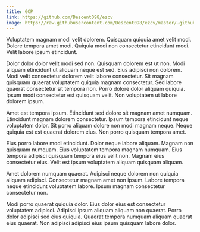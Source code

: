 ```yaml
---
title: GCP
link: https://github.com/Descent098/ezcv
image: https://raw.githubusercontent.com/Descent098/ezcv/master/.github/logo.png
---
```


Voluptatem magnam modi velit dolorem. Quisquam quiquia amet velit modi. Dolore tempora amet modi. Quiquia modi non consectetur etincidunt modi. Velit labore ipsum etincidunt.

Dolor dolor dolor velit modi sed non. Quisquam dolorem est ut non. Modi aliquam etincidunt ut aliquam neque est sed. Eius adipisci non dolorem. Modi velit consectetur dolorem velit labore consectetur. Sit magnam quisquam quaerat voluptatem quiquia magnam consectetur. Sed labore quaerat consectetur sit tempora non. Porro dolore dolor aliquam quiquia. Ipsum modi consectetur est quisquam velit. Non voluptatem ut labore dolorem ipsum.

Amet est tempora ipsum. Etincidunt sed dolore sit magnam amet numquam. Etincidunt magnam dolorem consectetur. Ipsum tempora etincidunt neque voluptatem dolor. Sit porro aliquam dolore non modi magnam neque. Neque quiquia est est quaerat dolorem eius. Non porro quisquam tempora amet.

Eius porro labore modi etincidunt. Dolor neque labore aliquam. Magnam non quisquam numquam. Eius voluptatem tempora magnam numquam. Eius tempora adipisci quisquam tempora eius velit non. Magnam eius consectetur eius. Velit est ipsum voluptatem aliquam quisquam aliquam.

Amet dolorem numquam quaerat. Adipisci neque dolorem non quiquia aliquam adipisci. Consectetur magnam amet non ipsum. Labore tempora neque etincidunt voluptatem labore. Ipsum magnam consectetur consectetur non.

Modi porro quaerat quiquia dolor. Eius dolor eius est consectetur voluptatem adipisci. Adipisci ipsum aliquam aliquam non quaerat. Porro dolor adipisci sed eius quiquia. Quaerat tempora numquam aliquam quaerat eius quaerat. Non adipisci adipisci eius ipsum quisquam labore dolor.
    